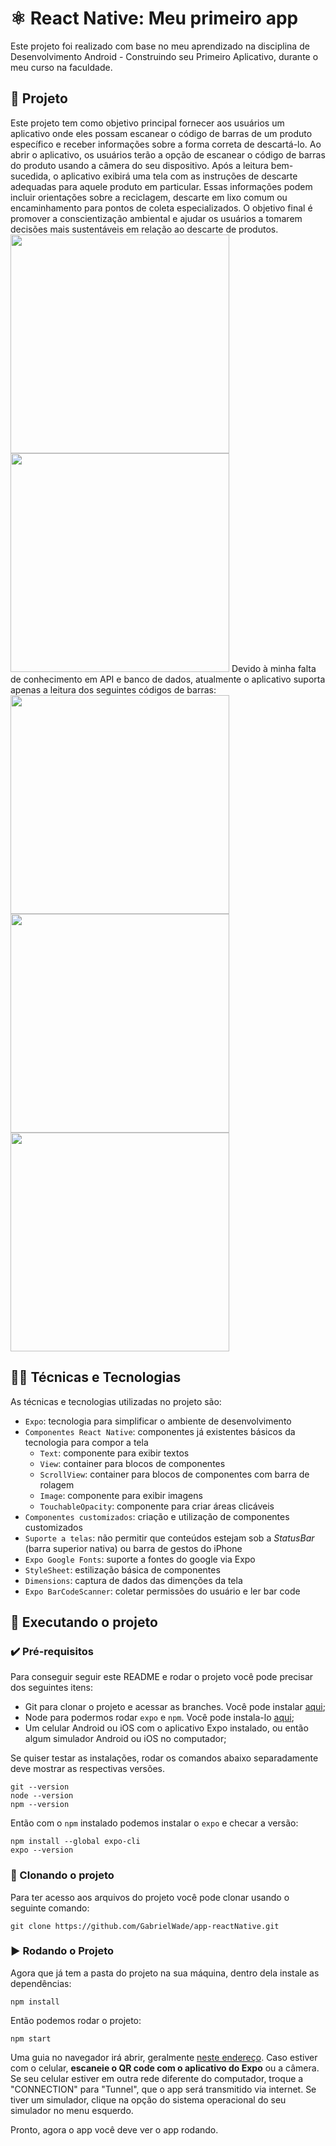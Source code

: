 # ⚛️ React Native: Meu primeiro app

Este projeto foi realizado com base no meu aprendizado na disciplina de Desenvolvimento Android - Construindo seu Primeiro Aplicativo, durante o meu curso na faculdade.

## 📱 Projeto

Este projeto tem como objetivo principal fornecer aos usuários um aplicativo onde eles possam escanear o código de barras de um produto específico e receber informações sobre a forma correta de descartá-lo. Ao abrir o aplicativo, os usuários terão a opção de escanear o código de barras do produto usando a câmera do seu dispositivo. Após a leitura bem-sucedida, o aplicativo exibirá uma tela com as instruções de descarte adequadas para aquele produto em particular. Essas informações podem incluir orientações sobre a reciclagem, descarte em lixo comum ou encaminhamento para pontos de coleta especializados. O objetivo final é promover a conscientização ambiental e ajudar os usuários a tomarem decisões mais sustentáveis em relação ao descarte de produtos.
<img src="./assets/barcode1.png" width="350" />
<img src="./assets/barcode2.png" width="350" />
Devido à minha falta de conhecimento em API e banco de dados, atualmente o aplicativo suporta apenas a leitura dos seguintes códigos de barras:
<img src="./assets/app1.jpeg" width="350" />
<img src="./assets/app2.jpeg" width="350" />
<img src="./assets/app3.jpeg" width="350" />
## 🧑‍💻 Técnicas e Tecnologias

As técnicas e tecnologias utilizadas no projeto são:

- `Expo`: tecnologia para simplificar o ambiente de desenvolvimento
- `Componentes React Native`: componentes já existentes básicos da tecnologia para compor a tela
  - `Text`: componente para exibir textos
  - `View`: container para blocos de componentes
  - `ScrollView`: container para blocos de componentes com barra de rolagem
  - `Image`: componente para exibir imagens
  - `TouchableOpacity`: componente para criar áreas clicáveis
- `Componentes customizados`: criação e utilização de componentes customizados
- `Suporte a telas`: não permitir que conteúdos estejam sob a *StatusBar* (barra superior nativa) ou barra de gestos do iPhone
- `Expo Google Fonts`: suporte a fontes do google via Expo
- `StyleSheet`: estilização básica de componentes
- `Dimensions`: captura de dados das dimenções da tela
- `Expo BarCodeScanner`: coletar permissões do usuário e ler bar code

## 📲 Executando o projeto

### ✔️ Pré-requisitos

Para conseguir seguir este README e rodar o projeto você pode precisar dos seguintes itens:
- Git para clonar o projeto e acessar as branches. Você pode instalar [aqui](https://git-scm.com/downloads);
- Node para podermos rodar `expo` e `npm`. Você pode instala-lo [aqui](https://nodejs.org/en/);
- Um celular Android ou iOS com o aplicativo Expo instalado, ou então algum simulador Android ou iOS no computador;

Se quiser testar as instalações, rodar os comandos abaixo separadamente deve mostrar as respectivas versões.

```
git --version
node --version
npm --version
```

Então com o `npm` instalado podemos instalar o `expo` e checar a versão:
```
npm install --global expo-cli
expo --version
```

### 🐙 Clonando o projeto

Para ter acesso aos arquivos do projeto você pode clonar usando o seguinte comando:

```
git clone https://github.com/GabrielWade/app-reactNative.git
```

### ▶️ Rodando o Projeto

Agora que já tem a pasta do projeto na sua máquina, dentro dela instale as dependências:
```
npm install
```

Então podemos rodar o projeto:
```
npm start
```

Uma guia no navegador irá abrir, geralmente [neste endereço](http://localhost:19002/).
Caso estiver com o celular, **escaneie o QR code com o aplicativo do Expo** ou a câmera.
Se seu celular estiver em outra rede diferente do computador, troque a "CONNECTION" para "Tunnel", que o app será transmitido via internet.
Se tiver um simulador, clique na opção do sistema operacional do seu simulador no menu esquerdo.

Pronto, agora o app você deve ver o app rodando.
